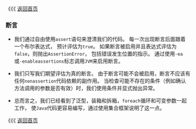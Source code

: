 《《《 [返回首页](../README.md)

### 断言

- 我们通过自由使用`assert`语句来澄清我们的代码。 每一次出现断言后面跟着一个布尔表达式，
预计评估为`true`。 如果断言被启用并且表达式评估为`false`，则抛出`AssertionError`，
包括错误发生位置的指示。 通过使用`-ea`或`-enableassertions`标志调用`JVM`来启用断言。

- 我们只写我们期望评估为真的断言。 由于断言可能不会被启用，断言不应该有任何`nonassertion`代码依赖的副作用。 
当检查可能不存在的条件（例如确认方法调用的参数是否有效）时，我们使用条件并显式抛出异常。

- 总而言之，我们已经看到了泛型，装箱和拆箱，`foreach`循环和可变参数一起工作，
使`Java`代码更容易编写，通过使用集合框架说明了这一点。

《《《 [返回首页](../README.md)